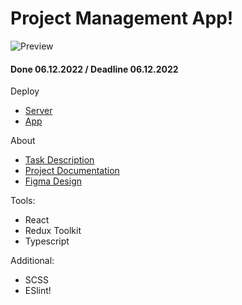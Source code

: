 # Project Management App!

![Preview](https://user-images.githubusercontent.com/26232484/205746234-c4dae86a-eca5-4837-a8f2-b1fefc875fee.png)

#### Done 06.12.2022 / Deadline 06.12.2022

Deploy
* [Server](https://final-task-backend-production-3625.up.railway.app/api-docs/#/)
* [App](https://mrdoker1.github.io/project-management-app/)

About
* [Task Description](https://github.com/rolling-scopes-school/tasks/blob/master/tasks/react/project-management-system-EN.md)
* [Project Documentation](https://goofy-secure-b26.notion.site/React-PM-App-50f7bf06748a4bf5a99317ef066027fe)
* [Figma Design](https://www.figma.com/community/file/1182421505296451718)

Tools:
* React
* Redux Toolkit
* Typescript

Additional:
* SCSS
* ESlint!

